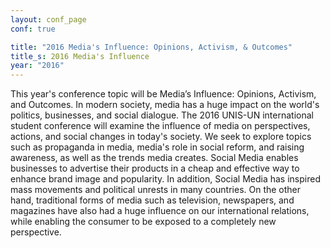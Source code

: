 ```yaml
---
layout: conf_page
conf: true

title: "2016 Media's Influence: Opinions, Activism, & Outcomes"
title_s: 2016 Media's Influence
year: "2016"
---
```


This year's conference topic will be Media’s Influence: Opinions, Activism, and Outcomes. In modern society, media has a huge impact on the world's politics, businesses, and social dialogue. The 2016 UNIS-UN international student conference will examine the influence of media on perspectives, actions, and social changes in today's society. We seek to explore topics such as propaganda in media, media's role in social reform, and raising awareness, as well as the trends media creates. Social Media enables businesses to advertise their products in a cheap and effective way to enhance brand image and popularity. In addition, Social Media has inspired mass movements and political unrests in many countries. On the other hand, traditional forms of media such as television, newspapers, and magazines have also had a huge influence on our international relations, while enabling the consumer to be exposed to a completely new perspective.

